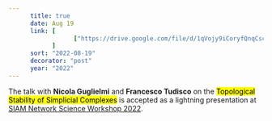 ```yaml
---
      title: true
      date: Aug 19
      link: [
                  ["https://drive.google.com/file/d/1qVojy9iCoryfQnqCscFyoLVo1hJETWdJ/view?usp=sharing", "slides"]
            ] 
      sort: "2022-08-19"
      decorator: "post"
      year: "2022" 
---
```



The talk with **Nicola Guglielmi** and **Francesco Tudisco** on the <mark>Topological Stability of Simplicial Complexes</mark> is accepted as a lightning presentation at <a href="http://dyn.phys.northwestern.edu/ns22.html">SIAM Network Science Workshop 2022</a>. 